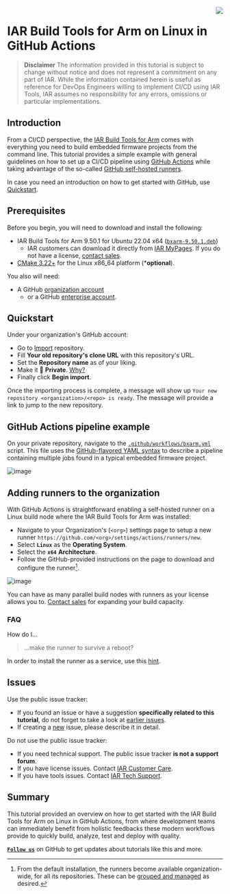 <img align="right" src="https://avatars.githubusercontent.com/u/583231?s=96&v=4" />

# IAR Build Tools for Arm on Linux in GitHub Actions


> __Disclaimer__
> The information provided in this tutorial is subject to change without notice and does not represent a commitment on any part of IAR. While the information contained herein is useful as reference for DevOps Engineers willing to implement CI/CD using IAR Tools, IAR assumes no responsibility for any errors, omissions or particular implementations.


## Introduction
From a CI/CD perspective, the [IAR Build Tools for Arm](https://iar.com/bxarm) comes with everything you need to build embedded firmware projects from the command line. This tutorial provides a simple example with general guidelines on how to set up a CI/CD pipeline using [GitHub Actions](https://docs.github.com/en/actions) while taking advantage of the so-called [GitHub self-hosted runners][gh-shr-url].

In case you need an introduction on how to get started with GitHub, use [Quickstart](https://docs.github.com/en/get-started).


## Prerequisites
Before you begin, you will need to download and install the following:
- IAR Build Tools for Arm 9.50.1 for Ubuntu 22.04 x64 ([`bxarm-9.50.1.deb`](https://updates.iar.com/?product=BXARM&version=9.50))
   - IAR customers can download it directly from [IAR MyPages](https://iar.my.site.com/mypages). If you do not have a license, [contact sales](https://iar.com/about/contact).
- [CMake 3.22+](https://cmake.org/download/) for the Linux x86_64 platform (***optional**).

You also will need:
- A GitHub [organization account](https://docs.github.com/en/get-started/learning-about-github/types-of-github-accounts#organization-accounts)
   - or a GitHub [enterprise account](https://docs.github.com/en/get-started/learning-about-github/types-of-github-accounts#enterprise-accounts).


## Quickstart
Under your organization's GitHub account:

- Go to [Import](https://github.com/new/import) repository.
- Fill **Your old repository's clone URL** with this repository's URL.
- Set the **Repository name** as of your liking.
- Make it 🔘 **Private**. [Why?](https://docs.github.com/actions/hosting-your-own-runners/managing-self-hosted-runners/about-self-hosted-runners#self-hosted-runner-security)
- Finally click **Begin import**.

Once the importing process is complete, a message will show up `Your new repository <organization>/<repo> is ready`. The message will provide a link to jump to the new repository.

## GitHub Actions pipeline example
On your private repository, navigate to the [`.github/workflows/bxarm.yml`](.github/workflows/bxarm.yml) script. This file uses the [GitHub-flavored YAML syntax](https://docs.github.com/en/actions/using-workflows/workflow-syntax-for-github-actions) to describe a pipeline containing multiple jobs found in a typical embedded firmware project.

![image](https://github.com/felipe-iar/bx-github-ci/assets/54443595/3c27634b-3d6b-4407-91e5-7024a5c22c9b)


## Adding runners to the organization
With GitHub Actions is straightforward enabling a self-hosted runner on a Linux build node where the IAR Build Tools for Arm was installed:
- Navigate to your Organization's (`<org>`) settings page to setup a new runner `https://github.com/<org>/settings/actions/runners/new`.
- Select __`Linux`__ as the __Operating System__.
- Select the __`x64`__ __Architecture__.
- Follow the GitHub-provided instructions on the page to download and configure the runner[^1].

![image](https://github.com/felipe-iar/bx-github-ci/assets/54443595/cc283eb3-346b-4626-a7c5-037310c12dc9)

You can have as many parallel build nodes with runners as your license allows you to. [Contact sales](https://iar.com/about/contact) for expanding your build capacity.

### FAQ
How do I...
> ...make the runner to survive a reboot?

In order to install the runner as a service, use this [hint](https://docs.github.com/en/actions/hosting-your-own-runners/managing-self-hosted-runners/configuring-the-self-hosted-runner-application-as-a-service?platform=linux).


## Issues
Use the public issue tracker:
- If you found an issue or have a suggestion **specifically related to this tutorial**, do not forget to take a look at [earlier issues][url-repo-issue-old].
- If creating a [new][url-repo-issue-new] issue, please describe it in detail.

Do not use the public issue tracker:
- If you need technical support. The public issue tracker **is not a support forum**.
- If you have license issues. Contact [IAR Customer Care](https://iar.com/knowledge/support/licensing-faq/).
- If you have tools issues. Contact [IAR Tech Support](https://iar.com/knowledge/support/request-technical-support/).

## Summary
This tutorial provided an overview on how to get started with the IAR Build Tools for Arm on Linux in GitHub Actions, from where development teams can immediately benefit from holistic feedbacks these modern workflows provide to quickly build, analyze, test and deploy with quality.

[__` Follow us `__](https://github.com/iarsystems) on GitHub to get updates about tutorials like this and more.

[^1]: From the default installation, the runners become available organization-wide, for all its repositories. These can be [grouped and managed](https://docs.github.com/en/actions/hosting-your-own-runners/managing-self-hosted-runners/managing-access-to-self-hosted-runners-using-groups) as desired.

<!-- links -->
[iar-bxarm-url]: https://www.iar.com/bxarm

[gh-yaml-doc-url]: https://docs.github.com/en/free-pro-team@latest/actions/reference/workflow-syntax-for-github-actions
[gh-shr-url]: https://docs.github.com/en/free-pro-team@latest/actions/hosting-your-own-runners/about-self-hosted-runners 
[gh-actions-url]: https://docs.github.com/en/actions
[gh-iar-url]: https://github.com/IARSystems

[url-repo]: https://github.com/IARSystems/bx-github-ci
[url-repo-issue-new]: https://github.com/IARSystems/bx-github-ci/issues/new
[url-repo-issue-old]: https://github.com/IARSystems/bx-github-ci/issues?q=is%3Aissue+is%3Aopen%7Cclosed
